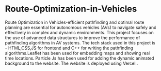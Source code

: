 # Route-Optimization-in-Vehicles
Route Optimization in Vehicles-efficient pathfinding and optimal route planning are essential for autonomous vehicles (AVs) to navigate safely and effectively in complex and dynamic environments. This project focuses on the use of advanced data structures to improve the performance of pathfinding algorithms in AV systems.
The tech stack used in this project is - HTML,CSS,JS for frontend and C++ for writing the pathfinding algorithms.Leaflet has been used for embedding maps and showing real time locations. Particle Js has been used for adding the dynamic animated background to the website. The website is deployed using Vercel..
